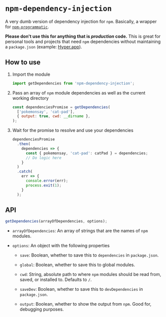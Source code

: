# `npm-dependency-injection`

A very dumb version of dependency injection for `npm`. Basically, a wrapper for
[`npm-programmatic`][1].

**Please don't use this for anything that is _production_ code.** This is great
for personal tools and projects that need `npm` dependencies without maintaining
a `package.json` (example: [Hyper.app][2]).

## How to use
1.  Import the module

    ```js
    import getDependencies from 'npm-dependency-injection';
    ```

2.  Pass an array of `npm` module dependencies as well as the current working
    directory

    ```js
    const dependenciesPromise = getDependencies(
      ['pokemonsay', 'cat-pad'],
      { output: true, cwd: __dirname },
    );
    ```

3.  Wait for the promise to resolve and use your dependencies

    ```js
    dependenciesPromise
      .then(
        dependencies => {
          const { pokemonsay, 'cat-pad': catPad } = dependencies;
          // Do logic here
        }
      )
      .catch(
        err => {
          console.error(err);
          process.exit(1);
        }
      );
    ```

## API

```js
getDependencies(arrayOfDependencies, options);
```

*   `arrayOfDependencies`: An array of strings that are the names of `npm`
    modules.

*   `options`: An object with the following properties

    *   `save`: Boolean, whether to save this to `dependencies` in
        `package.json`.

    *   `global`: Boolean, whether to save this to global modules.

    *   `cwd`: String, absolute path to where `npm` modules should be read from,
        saved, or installed to. Defaults to `/`.

    *   `saveDev`: Boolean, whether to save this to `devDependencies` in
        `package.json`.

    *   `output`: Boolean, whether to show the output from `npm`. Good for,
        debugging purposes.

[1]: https://github.com/Manak/npm-programmatic
[2]: https://hyper.is/
